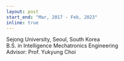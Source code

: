 ```yaml
---
layout: post
start_end: "Mar, 2017 - Feb, 2023"
inline: true
---
```


Sejong University, Seoul, South Korea \
B.S. in Intelligence Mechatronics Engineering \
Advisor: Prof. Yukyung Choi
